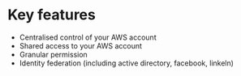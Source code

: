 # Key features
- Centralised control of your AWS account
- Shared access to your AWS account
- Granular permission
- Identity federation (including active directory, facebook, linkeln) 
